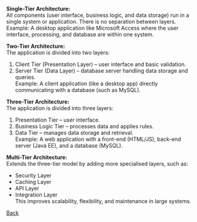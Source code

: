 **Single-Tier Architecture:**  
All components (user interface, business logic, and data storage) run in a single system or application. There is no separation between layers.  
Example: A desktop application like Microsoft Access where the user interface, processing, and database are within one system.

**Two-Tier Architecture:**  
The application is divided into two layers:  
1. Client Tier (Presentation Layer) – user interface and basic validation.  
2. Server Tier (Data Layer) – database server handling data storage and queries.  
Example: A client application (like a desktop app) directly communicating with a database (such as MySQL).

**Three-Tier Architecture:**  
The application is divided into three layers:  
1. Presentation Tier – user interface.  
2. Business Logic Tier – processes data and applies rules.  
3. Data Tier – manages data storage and retrieval.  
Example: A web application with a front-end (HTML/JS), back-end server (Java EE), and a database (MySQL).

**Multi-Tier Architecture:**  
Extends the three-tier model by adding more specialised layers, such as:  
- Security Layer  
- Caching Layer  
- API Layer  
- Integration Layer  
This improves scalability, flexibility, and maintenance in large systems.

[Back](https://github.com/hmislk/hmis/wiki)
